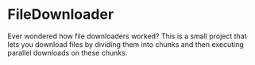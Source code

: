 # FileDownloader

Ever wondered how file downloaders worked?
This is a small project that lets you download files by dividing them into chunks and then executing parallel downloads on these chunks.
